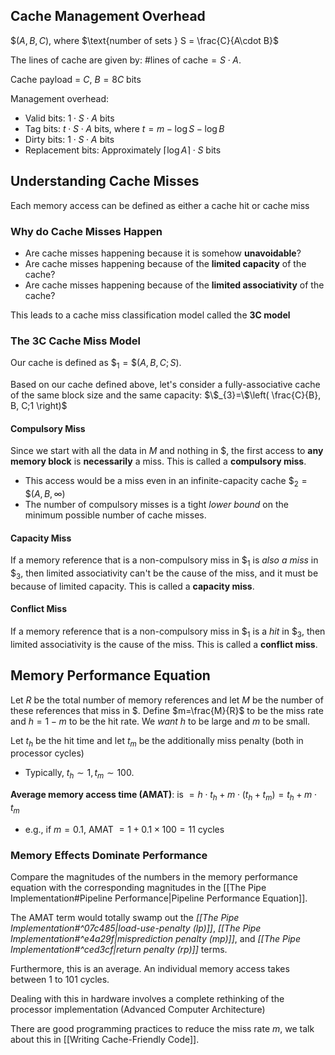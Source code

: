 ## Cache Management Overhead

$\$(A,B,C)$, where $\text{number of sets } S = \frac{C}{A\cdot B}$ 

The lines of cache are given by: $\text{\# lines of cache}=S\cdot A$.

Cache payload = $C$, $B=8C$ bits

Management overhead:
- Valid bits: $1\cdot S\cdot A\text{ bits}$
- Tag bits: $t\cdot S\cdot A\text{ bits}$, where $t=m-\log S-\log B$
- Dirty bits: $1\cdot S\cdot A\text{ bits}$
- Replacement bits: Approximately $\lceil \log A \rceil\cdot S\text{ bits}$

## Understanding Cache Misses

Each memory access can be defined as either a cache hit or cache miss

### Why do Cache Misses Happen
- Are cache misses happening because it is somehow **unavoidable**?
- Are cache misses happening because of the **limited capacity** of the cache?
- Are cache misses happening because of the **limited associativity** of the cache?

This leads to a cache miss classification model called the **3C model**

### The 3C Cache Miss Model
Our cache is defined as $\$_{1}=\$(A,B,C;S)$.

Based on our cache defined above, let's consider a fully-associative cache of the same block size and the same capacity: $\$_{3}=\$\left( \frac{C}{B}, B, C;1 \right)$

#### Compulsory Miss
Since we start with all the data in $M$ and nothing in $, the first access to **any memory block** is **necessarily** a miss. This is called a **compulsory miss**.
- This access would be a miss even in an infinite-capacity cache $\$_{2}=\$(A,B,\infty)$
- The number of compulsory misses is a tight *lower bound* on the minimum possible number of cache misses.

#### Capacity Miss
If a memory reference that is a non-compulsory miss in $\$_{1}$ is *also a miss* in $\$_{3}$, then limited associativity can't be the cause of the miss, and it must be because of limited capacity. This is called a **capacity miss**.

#### Conflict Miss
If a memory reference that is a non-compulsory miss in $\$_{1}$ is a *hit* in $\$_{3}$, then limited associativity is the cause of the miss. This is called a **conflict miss**.

## Memory Performance Equation
Let $R$ be the total number of memory references and let $M$ be the number of these references that miss in \$. Define $m=\frac{M}{R}$ to be the miss rate and $h=1-m$ to be the hit rate. We *want* $h$ to be large and $m$ to be small.

Let $t_{h}$ be the hit time and let $t_m$ be the additionally miss penalty (both in processor cycles)
- Typically, $t_{h}\sim 1, t_{m}\sim 100$. 

**Average memory access time (AMAT)**: is $=h\cdot t_{h}+m\cdot(t_{h}+t_{m})=t_{h}+m\cdot t_{m}$
- e.g., if $m=0.1$, AMAT $=1+0.1\times 100=11$ cycles

### Memory Effects Dominate Performance
Compare the magnitudes of the numbers in the memory performance equation with the corresponding magnitudes in the [[The Pipe Implementation#Pipeline Performance|Pipeline Performance Equation]].

The AMAT term would totally swamp out the *[[The Pipe Implementation#^07c485|load-use-penalty (lp)]]*, *[[The Pipe Implementation#^e4a29f|misprediction penalty (mp)]]*, and *[[The Pipe Implementation#^ced3cf|return penalty (rp)]]* terms. 

Furthermore, this is an average. An individual memory access takes between 1 to 101 cycles.

Dealing with this in hardware involves a complete rethinking of the processor implementation (Advanced Computer Architecture)

There are good programming practices to reduce the miss rate $m$, we talk about this in [[Writing Cache-Friendly Code]].